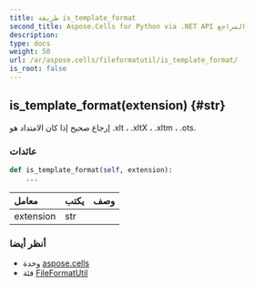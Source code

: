 ```yaml
---
title: طريقة is_template_format
second_title: Aspose.Cells for Python via .NET API المراجع
description:
type: docs
weight: 50
url: /ar/aspose.cells/fileformatutil/is_template_format/
is_root: false
---
```

##  is_template_format(extension) {#str}
إرجاع صحيح إذا كان الامتداد هو .xlt ، .xltX ، .xltm ، .ots.


###  عائدات




```python
def is_template_format(self, extension):
    ...
```


| معامل| يكتب| وصف|
| :- | :- | :- |
| extension | str |  |



###  أنظر أيضا
* وحدة [aspose.cells](../../)
* فئة [FileFormatUtil](/cells/python-net/ar/aspose.cells/fileformatutil)
